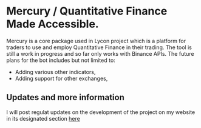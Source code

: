 # Mercury / Quantitative Finance Made Accessible.

Mercury is a core package used in Lycon project which is a platform for traders to use and employ Quantitative Finance in their trading. The tool is still a work in progress and so far only works with Binance APIs. The future plans for the bot includes but not limited to:

* Adding various other indicators,
* Adding support for other exchanges,

## Updates and more information

I will post regulat updates on the development of the project on my website in its designated section [here](http://anasarkawi.com/mercury/)
